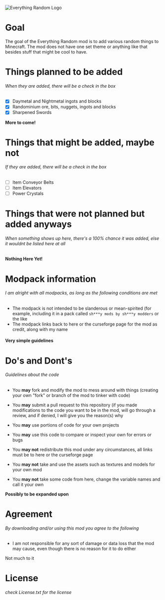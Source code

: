 
![Everything Random Logo](https://gph.to/2QI522N)

# Goal

The goal of the Everything Random mod is to add various random things to Minecraft. The mod does not have one set theme or anything like that besides stuff that might be cool to have.


# Things planned to be added
###### When they are added, there will be a check in the box

- [x] Daymetal and Nightmetal ingots and blocks
- [x] Randominium ore, bits, nuggets, ingots and blocks
- [x] Sharpened Swords

**More to come!**


# Things that might be added, maybe not
###### If they are added, there will be a check in the box

- [ ] Item Conveyor Belts
- [ ] Item Elevators
- [ ] Power Crystals

# Things that were not planned but added anyways
###### When something shows up here, there's a 100% chance it was added, else it wouldnt be listed here at all

**Nothing Here Yet!**


# Modpack information

###### I am alright with all modpacks, as long as the following conditions are met

- The modpack is not intended to be slanderous or mean-spirited (for example, including it in a pack called `sh***y mods by sh***y modders` or the like
- The modpack links back to here or the curseforge page for the mod as credit, along with my name

#### Very simple guidelines


# Do's and Dont's
###### Guidelines about the code
- You **may** fork and modify the mod to mess around with things (creating your own "fork" or branch of the mod to tinker with code)
- You **may** submit a pull request to this repository (if you made modifications to the code you want to be in the mod, will go through a review, and if denied, I will give you the reason(s) why
- You **may** use portions of code for your own projects
- You **may** use this code to compare or inspect your own for errors or bugs

- You **may not** redistribute this mod under any circumstances, all links must be to here or the curseforge page
- You **may not** take and use the assets such as textures and models for your own mod
- You **may not** take some code from here, change the variable names and call it your own

**Possibly to be expanded upon**


# Agreement
###### By downloading and/or using this mod you agree to the following

- I am not responsible for any sort of damage or data loss that the mod may cause, even though there is no reason for it to do either

Not much to it


# License
###### check License.txt for the license
